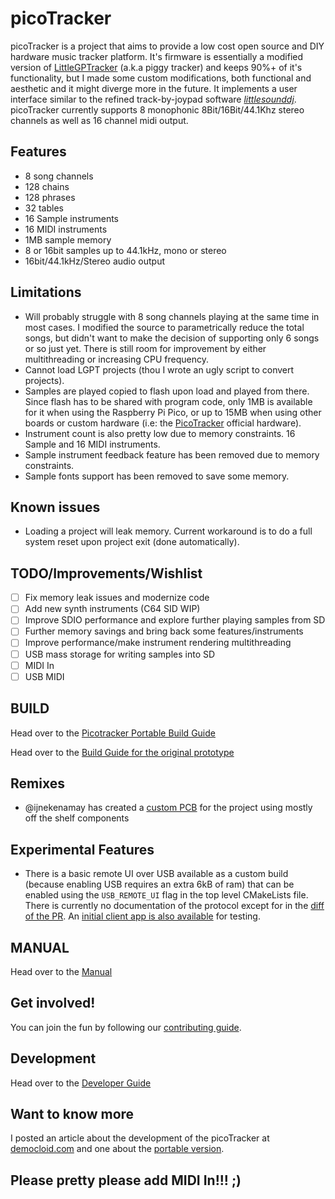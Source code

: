 # picoTracker

picoTracker is a project that aims to provide a low cost open source and DIY hardware music tracker platform. It's firmware is essentially a modified version of [LittleGPTracker](https://littlegptracker.com/) (a.k.a piggy tracker) and keeps 90%+ of it's functionality, but I made some custom modifications, both functional and aesthetic and it might diverge more in the future. It implements a user interface similar to the refined track-by-joypad software [*littlesounddj*](http://www.littlesounddj.com/). picoTracker currently supports 8 monophonic 8Bit/16Bit/44.1Khz stereo channels as well as 16 channel midi output.

## Features

* 8 song channels
* 128 chains
* 128 phrases
* 32 tables
* 16 Sample instruments
* 16 MIDI instruments
* 1MB sample memory
* 8 or 16bit samples up to 44.1kHz, mono or stereo
* 16bit/44.1kHz/Stereo audio output

## Limitations
* Will probably struggle with 8 song channels playing at the same time in most cases. I modified the source to parametrically reduce the total songs, but didn't want to make the decision of supporting only 6 songs or so just yet. There is still room for improvement by either multithreading or increasing CPU frequency.
* Cannot load LGPT projects (thou I wrote an ugly script to convert projects).
* Samples are played copied to flash upon load and played from there. Since flash has to be shared with program code, only 1MB is available for it when using the Raspberry Pi Pico, or up to 15MB when using other boards or custom hardware (i.e: the [PicoTracker](https://github.com/democloid/picoTracker-pcb)  official hardware).
* Instrument count is also pretty low due to memory constraints. 16 Sample and 16 MIDI instruments.
* Sample instrument feedback feature has been removed due to memory constraints.
* Sample fonts support has been removed to save some memory.

## Known issues
* Loading a project will leak memory. Current workaround is to do a full system reset upon project exit (done automatically).

## TODO/Improvements/Wishlist
- [ ] Fix memory leak issues and modernize code
- [ ] Add new synth instruments (C64 SID WIP)
- [ ] Improve SDIO performance and explore further playing samples from SD
- [ ] Further memory savings and bring back some features/instruments
- [ ] Improve performance/make instrument rendering multithreading
- [ ] USB mass storage for writing samples into SD
- [ ] MIDI In
- [ ] USB MIDI

## BUILD

Head over to the [Picotracker Portable Build Guide](docs/BUILD-portable.md)

Head over to the [Build Guide for the original prototype](docs/BUILD.md)

## Remixes
* @ijnekenamay has created a [custom PCB](https://github.com/ijnekenamay/picotracker_alt-pcb/) for the project using mostly off the shelf components

## Experimental Features

* There is a basic remote UI over USB available as a custom build (because enabling USB requires an extra 6kB of ram) that can be enabled using the `USB_REMOTE_UI` flag in the top level CMakeLists file. There is currently no documentation of the protocol except for in the [diff of the PR](#162). An [initial client app is also available](https://github.com/maks/picotracker_client) for testing.


## MANUAL
Head over to the [Manual](docs/MANUAL.md)

## Get involved!

You can join the fun by following our [contributing guide](docs/CONTRIBUTING.md). 

## Development

Head over to the [Developer Guide](docs/DEV.md)

## Want to know more
I posted an article about the development of the picoTracker at [democloid.com](http://democloid.com/2023/04/20/picoTracker.html) and one about the [portable version](https://democloid.com/2023/06/22/picoTrackerPortable.html).
## Please pretty please add MIDI In!!! ;)
